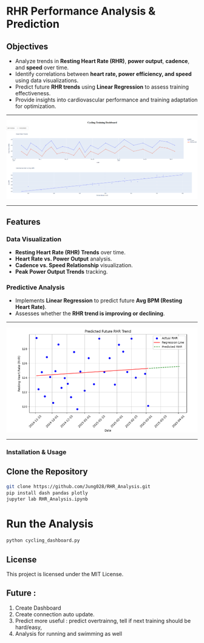 # RHR Performance Analysis & Prediction 

## Objectives  
- Analyze trends in **Resting Heart Rate (RHR)**, **power output**, **cadence**, and **speed** over time.  
- Identify correlations between **heart rate, power efficiency, and speed** using data visualizations.  
- Predict future **RHR trends** using **Linear Regression** to assess training effectiveness.  
- Provide insights into cardiovascular performance and training adaptation for optimization.  

---

![alt text](Cycling_Training_Dashboard.png)

---

## Features  

### Data Visualization  

- **Resting Heart Rate (RHR) Trends** over time.  
- **Heart Rate vs. Power Output** analysis.  
- **Cadence vs. Speed Relationship** visualization.  
- **Peak Power Output Trends** tracking.  


### Predictive Analysis  
- Implements **Linear Regression** to predict future **Avg BPM (Resting Heart Rate)**.  
- Assesses whether the **RHR trend is improving or declining**.  

---

![alt text](Predicted_RHR.png)

---

### Installation & Usage
## Clone the Repository
```bash
git clone https://github.com/Jung028/RHR_Analysis.git
pip install dash pandas plotly
jupyter lab RHR_Analysis.ipynb
```

# Run the Analysis 
```bash
python cycling_dashboard.py
```

## License 
This project is licensed under the MIT License.

## Future : 
1. Create Dashboard 
2. Create connection auto update. 
3. Predict more useful : predict overtrainng, tell if next training should be hard/easy, 
4. Analysis for running and swimming as well



